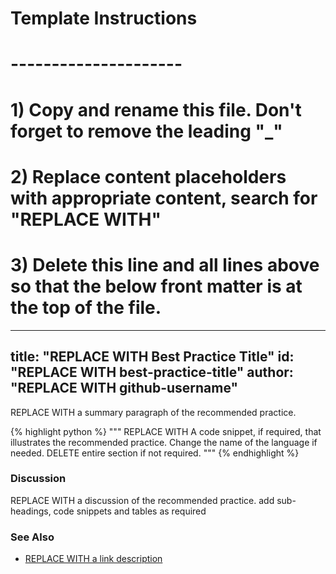 # Template Instructions
# ---------------------
# 1) Copy and rename this file. Don't forget to remove the leading "_" 
# 2) Replace content placeholders with appropriate content, search for "REPLACE WITH"
# 3) Delete this line and all lines above so that the below front matter is at the top of the file. 
---
title: "REPLACE WITH Best Practice Title"
id: "REPLACE WITH best-practice-title" 
author: "REPLACE WITH github-username"
---

REPLACE WITH a summary paragraph of the recommended practice.

{% highlight python %}
    """
    REPLACE WITH A code snippet, if required, that illustrates the recommended practice. Change the name of the language if needed. DELETE entire section if not required.
    """
{% endhighlight %}

### Discussion 

REPLACE WITH a discussion of the recommended practice. add sub-headings, code snippets and tables as required

### See Also

- [REPLACE WITH a link description](http://www.google.com) 
